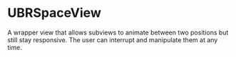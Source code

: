 UBRSpaceView
============

A wrapper view that allows subviews to animate between two positions but still stay responsive. The user can interrupt and manipulate them at any time.
